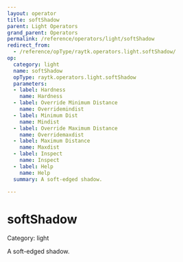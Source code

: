 ```yaml
---
layout: operator
title: softShadow
parent: Light Operators
grand_parent: Operators
permalink: /reference/operators/light/softShadow
redirect_from:
  - /reference/opType/raytk.operators.light.softShadow/
op:
  category: light
  name: softShadow
  opType: raytk.operators.light.softShadow
  parameters:
  - label: Hardness
    name: Hardness
  - label: Override Minimum Distance
    name: Overridemindist
  - label: Minimum Dist
    name: Mindist
  - label: Override Maximum Distance
    name: Overridemaxdist
  - label: Maximum Distance
    name: Maxdist
  - label: Inspect
    name: Inspect
  - label: Help
    name: Help
  summary: A soft-edged shadow.

---
```


# softShadow

Category: light



A soft-edged shadow.